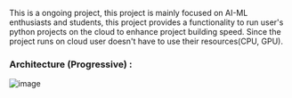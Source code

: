This is a ongoing project, this project is mainly focused on AI-ML enthusiasts and students, this project provides a functionality to run user's python projects on the cloud to enhance project building speed. 
Since the project runs on cloud user doesn't have to use their resources(CPU, GPU).

### Architecture (Progressive) : 
![image](https://github.com/user-attachments/assets/26cf38d2-e90a-4ccd-8372-730f2935036a)
